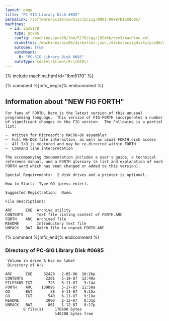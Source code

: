 ```yaml
---
layout: page
title: "PC-SIG Library Disk #685"
permalink: /software/pcx86/sw/misc/pcsig/0001-0999/DISK0685/
machines:
  - id: ibm5170
    type: pcx86
    config: /machines/pcx86/ibm/5170/cga/1024kb/rev3/machine.xml
    diskettes: /machines/pcx86/diskettes.json,/disks/pcsigdisks/pcx86/diskettes.json
    autoGen: true
    autoMount:
      B: "PC-SIG Library Disk 0685"
    autoType: $date\r$time\rB:\rDIR\r
---
```


{% include machine.html id="ibm5170" %}

{% comment %}info_begin{% endcomment %}

## Information about "NEW FIG FORTH"

    For fans of FORTH, here is the latest version of this unusual
    programming language.  This version of FIG-FORTH incorporates a number
    of significant changes to the FIG version.  The Following is a partial
    list:
    
    ~  Written for Microsoft's MACRO-86 assembler
    ~  Full MS-DOS file interaction, as well as usual FORTH disk access
    ~  All I/O is vectored and may be re-directed within FORTH
    ~  Command line interpretation
    
    The accompanying documentation includes a user's guide, a technical
    reference manual, and a FORTH glossary (a list and explanation of each
    FORTH word which has been changed or added to this version).
    
    Special Requirements:  2 disk drives and a printer is optional.
    
    How to Start:  Type GO (press enter).
    
    Suggested Registration:  None.
    
    File Descriptions:
    
    ARC      EXE  Archive utility
    CONTENTS      Text file listing contest of FORTH.ARC
    FORTH    ARC  Archived file
    README        Introductory text file
    UNPACK   BAT  Batch file to unpcak FORTH.ARC
{% comment %}info_end{% endcomment %}


### Directory of PC-SIG Library Disk #0685

     Volume in drive A has no label
     Directory of A:\

    ARC      EXE     32429   2-05-86  10:26p
    CONTENTS          2201   5-18-87  12:40a
    FILES685 TXT       725   6-11-87   9:14a
    FORTH    ARC    139896   5-17-87  11:58a
    GO       BAT        38   6-11-87   9:15a
    GO       TXT       540   6-11-87   9:18a
    README            2000   1-12-87   8:31p
    UNPACK   BAT       861   1-12-87   8:17p
            8 file(s)     178690 bytes
                          140288 bytes free
